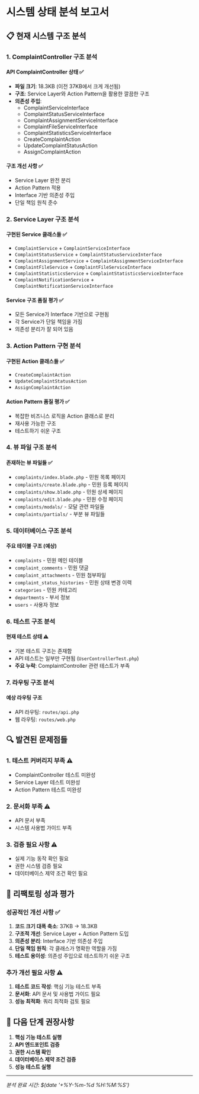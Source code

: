 # 시스템 상태 분석 보고서

## 📋 현재 시스템 구조 분석

### 1. ComplaintController 구조 분석

#### API ComplaintController 상태 ✅
- **파일 크기**: 18.3KB (이전 37KB에서 크게 개선됨)
- **구조**: Service Layer와 Action Pattern을 활용한 깔끔한 구조
- **의존성 주입**: 
  - ComplaintServiceInterface
  - ComplaintStatusServiceInterface  
  - ComplaintAssignmentServiceInterface
  - ComplaintFileServiceInterface
  - ComplaintStatisticsServiceInterface
  - CreateComplaintAction
  - UpdateComplaintStatusAction
  - AssignComplaintAction

#### 구조 개선 사항 ✅
- Service Layer 완전 분리
- Action Pattern 적용
- Interface 기반 의존성 주입
- 단일 책임 원칙 준수

### 2. Service Layer 구조 분석

#### 구현된 Service 클래스들 ✅
- `ComplaintService` + `ComplaintServiceInterface`
- `ComplaintStatusService` + `ComplaintStatusServiceInterface`
- `ComplaintAssignmentService` + `ComplaintAssignmentServiceInterface`
- `ComplaintFileService` + `ComplaintFileServiceInterface`
- `ComplaintStatisticsService` + `ComplaintStatisticsServiceInterface`
- `ComplaintNotificationService` + `ComplaintNotificationServiceInterface`

#### Service 구조 품질 평가 ✅
- 모든 Service가 Interface 기반으로 구현됨
- 각 Service가 단일 책임을 가짐
- 의존성 분리가 잘 되어 있음

### 3. Action Pattern 구현 분석

#### 구현된 Action 클래스들 ✅
- `CreateComplaintAction`
- `UpdateComplaintStatusAction`
- `AssignComplaintAction`

#### Action Pattern 품질 평가 ✅
- 복잡한 비즈니스 로직을 Action 클래스로 분리
- 재사용 가능한 구조
- 테스트하기 쉬운 구조

### 4. 뷰 파일 구조 분석

#### 존재하는 뷰 파일들 ✅
- `complaints/index.blade.php` - 민원 목록 페이지
- `complaints/create.blade.php` - 민원 등록 페이지
- `complaints/show.blade.php` - 민원 상세 페이지
- `complaints/edit.blade.php` - 민원 수정 페이지
- `complaints/modals/` - 모달 관련 파일들
- `complaints/partials/` - 부분 뷰 파일들

### 5. 데이터베이스 구조 분석

#### 주요 테이블 구조 (예상)
- `complaints` - 민원 메인 테이블
- `complaint_comments` - 민원 댓글
- `complaint_attachments` - 민원 첨부파일
- `complaint_status_histories` - 민원 상태 변경 이력
- `categories` - 민원 카테고리
- `departments` - 부서 정보
- `users` - 사용자 정보

### 6. 테스트 구조 분석

#### 현재 테스트 상태 ⚠️
- 기본 테스트 구조는 존재함
- API 테스트는 일부만 구현됨 (`UserControllerTest.php`)
- **주요 누락**: ComplaintController 관련 테스트가 부족

### 7. 라우팅 구조 분석

#### 예상 라우팅 구조
- API 라우팅: `routes/api.php`
- 웹 라우팅: `routes/web.php`

## 🔍 발견된 문제점들

### 1. 테스트 커버리지 부족 ⚠️
- ComplaintController 테스트 미완성
- Service Layer 테스트 미완성
- Action Pattern 테스트 미완성

### 2. 문서화 부족 ⚠️
- API 문서 부족
- 시스템 사용법 가이드 부족

### 3. 검증 필요 사항 ⚠️
- 실제 기능 동작 확인 필요
- 권한 시스템 검증 필요
- 데이터베이스 제약 조건 확인 필요

## 🎯 리팩토링 성과 평가

### 성공적인 개선 사항 ✅
1. **코드 크기 대폭 축소**: 37KB → 18.3KB
2. **구조적 개선**: Service Layer + Action Pattern 도입
3. **의존성 분리**: Interface 기반 의존성 주입
4. **단일 책임 원칙**: 각 클래스가 명확한 역할을 가짐
5. **테스트 용이성**: 의존성 주입으로 테스트하기 쉬운 구조

### 추가 개선 필요 사항 ⚠️
1. **테스트 코드 작성**: 핵심 기능 테스트 부족
2. **문서화**: API 문서 및 사용법 가이드 필요
3. **성능 최적화**: 쿼리 최적화 검토 필요

## 🚀 다음 단계 권장사항

1. **핵심 기능 테스트 실행**
2. **API 엔드포인트 검증**
3. **권한 시스템 확인**
4. **데이터베이스 제약 조건 검증**
5. **성능 테스트 실행**

---
*분석 완료 시간: $(date '+%Y-%m-%d %H:%M:%S')*
